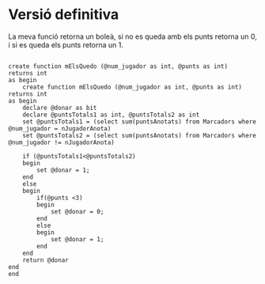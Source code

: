 # Versió definitiva
La meva funció retorna  un boleà, si no es queda amb els punts retorna un 0, i si es queda els punts retorna un 1.

```

create function mElsQuedo (@num_jugador as int, @punts as int)
returns int
as begin
	create function mElsQuedo (@num_jugador as int, @punts as int)
returns int
as begin
	declare @donar as bit
	declare @puntsTotals1 as int, @puntsTotals2 as int
	set @puntsTotals1 = (select sum(puntsAnotats) from Marcadors where @num_jugador = nJugadorAnota)
	set @puntsTotals2 = (select sum(puntsAnotats) from Marcadors where @num_jugador != nJugadorAnota)
	
	if (@puntsTotals1<@puntsTotals2)
	begin
		set @donar = 1;
	end
	else
	begin
		if(@punts <3)
		begin
			set @donar = 0;
		end
		else
		begin
			set @donar = 1;
		end
	end
	return @donar
end
end

```
